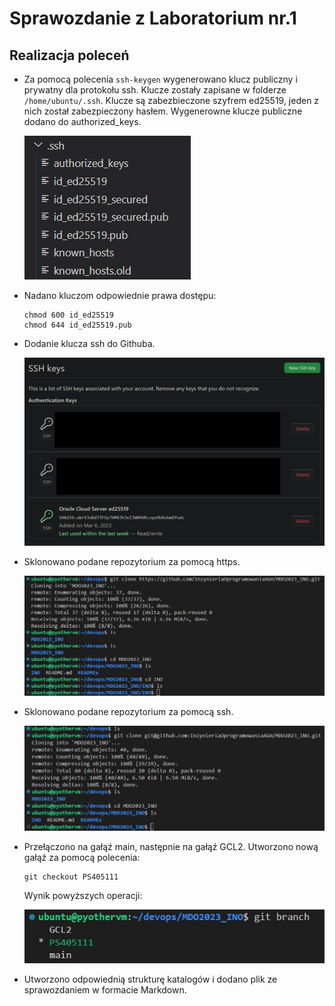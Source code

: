 <h1>Sprawozdanie z Laboratorium nr.1</h1>

<h2>Realizacja poleceń</h2>

* Za pomocą polecenia `ssh-keygen` wygenerowano klucz publiczny i prywatny dla protokołu ssh. Klucze zostały zapisane w folderze `/home/ubuntu/.ssh`. Klucze są zabezbieczone szyfrem ed25519, jeden z nich został zabezpieczony hasłem. Wygenerowne klucze publiczne dodano do authorized_keys. 

    ![alt text](screen_04.jpg)


* Nadano kluczom odpowiednie prawa dostępu: 
    ```
    chmod 600 id_ed25519
    chmod 644 id_ed25519.pub
    ```

* Dodanie klucza ssh do Githuba.

    ![alt text](screen_03.jpg)

* Sklonowano podane repozytorium za pomocą https. 

    ![alt text](screen_01.jpg)

* Sklonowano podane repozytorium za pomocą ssh.

    ![alt text](screen_02.jpg)

* Przełączono na gałąź main, następnie na gałąź GCL2. Utworzono nową gałąź za pomocą polecenia: 
    ```
    git checkout PS405111
    ```
    Wynik powyższych operacji:

    ![alt text](screen_05.jpg)

* Utworzono odpowiednią strukturę katalogów i dodano plik ze sprawozdaniem w formacie Markdown. 

